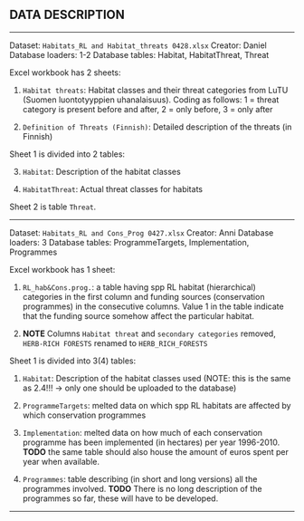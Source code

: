 ## DATA DESCRIPTION

*** 
Dataset: `Habitats_RL and Habitat_threats 0428.xlsx`
Creator: Daniel
Database loaders: 1-2
Database tables: Habitat, HabitatThreat, Threat

Excel workbook has 2 sheets:

  1. `Habitat threats`: Habitat classes and their threat categories from LuTU
      (Suomen luontotyyppien uhanalaisuus). Coding as follows: 1 = threat
      category is present before and after, 2 = only before, 3 = only after

  2. `Definition of Threats (Finnish)`: Detailed description of the threats
      (in Finnish)

Sheet 1 is divided into 2 tables:

  3. `Habitat`: Description of the habitat classes

  4. `HabitatThreat`: Actual threat classes for habitats

Sheet 2 is table `Threat`.

***
Dataset: `Habitats_RL and Cons_Prog 0427.xlsx`
Creator: Anni
Database loaders: 3
Database tables: ProgrammeTargets, Implementation, Programmes

Excel workbook has 1 sheet:

  1. `RL_hab&Cons.prog.`: a table having spp RL habitat (hierarchical) 
      categories in the first column and funding sources (conservation 
      programmes) in the consecutive columns. Value 1 in the table indicate
      that the funding source somehow affect the particular habitat.

  2. **NOTE** Columns `Habitat threat` and `secondary categories` removed,
     `HERB-RICH FORESTS` renamed to `HERB_RICH_FORESTS`

Sheet 1 is divided into 3(4) tables:  

  1. `Habitat`: Description of the habitat classes used (NOTE: this is the
      same as 2.4!!! -> only one should be uploaded to the database)
    
  2. `ProgrammeTargets`: melted data on which spp RL habitats are affected by 
      which conservation programmes

  3. `Implementation`: melted data on how much of each conservation programme
      has been implemented (in hectares) per year 1996-2010. **TODO** the same
      table should also house the amount of euros spent per year when available.

  4. `Programmes`: table describing (in short and long versions) all the 
      programmes involved. **TODO** There is no long description of the 
      programmes so far, these will have to be developed.

***